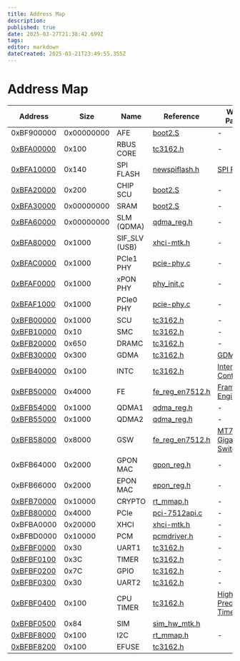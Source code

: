 ```yaml
---
title: Address Map
description: 
published: true
date: 2025-03-27T21:38:42.699Z
tags: 
editor: markdown
dateCreated: 2025-03-21T23:49:55.355Z
---
```


# Address Map
| Address     | Size | Name | Reference  | Wiki Page |
|-------------|------|------|------------| --------- |
| 0xBF900000  | 0x00000000   | AFE     | [boot2.S](https://github.com/cjdelisle/EN751221-Linux26/blob/master/tclinux_phoenix/bootrom/en7512_boot/boot2/init/boot2.S)| - |
| [0xBFA00000](https://docs.google.com/spreadsheets/d/1kzdVxYqu4cTpe6ascNshn5PoCmxrbTkr3bAuWkqKkeg/edit?gid=202532780#gid=202532780)  | 0x100   | RBUS CORE     | [tc3162.h](https://github.com/cjdelisle/EN751221-Linux26/blob/master/tclinux_phoenix/linux-2.6.36/arch/mips/include/asm/tc3162/tc3162.h#L373Type)| - |
| [0xBFA10000](https://docs.google.com/spreadsheets/d/1kzdVxYqu4cTpe6ascNshn5PoCmxrbTkr3bAuWkqKkeg/edit?gid=716018069#gid=716018069)  | 0x140   | SPI FLASH     | [newspiflash.h](https://github.com/cjdelisle/EN751221-Linux26/blob/master/tclinux_phoenix/linux-2.6.36/drivers/mtd/chips/newspiflash.h)| [SPI Flash](/hardware/EN751221/spi-flash)
| [0xBFA20000](https://docs.google.com/spreadsheets/d/1kzdVxYqu4cTpe6ascNshn5PoCmxrbTkr3bAuWkqKkeg/edit?gid=1122579885#gid=1122579885)  | 0x200   | CHIP SCU     | [boot2.S](https://github.com/cjdelisle/EN751221-Linux26/blob/master/tclinux_phoenix/bootrom/en7512_boot/boot2/init/boot2.S)| - |
| [0xBFA30000](https://docs.google.com/spreadsheets/d/1kzdVxYqu4cTpe6ascNshn5PoCmxrbTkr3bAuWkqKkeg/edit?gid=1428020403#gid=1428020403)  | 0x00000000   | SRAM     | [boot2.S](https://github.com/cjdelisle/EN751221-Linux26/blob/master/tclinux_phoenix/bootrom/en7512_boot/boot2/init/boot2.S)| - |
| [0xBFA60000](https://docs.google.com/spreadsheets/d/1kzdVxYqu4cTpe6ascNshn5PoCmxrbTkr3bAuWkqKkeg/edit?gid=1736905292#gid=1736905292)  | 0x00000000   | SLM (QDMA) | [qdma_reg.h](https://github.com/cjdelisle/EN751221-Linux26/blob/master/tclinux_phoenix/modules/private/qdma/EN7512/qdma_reg.h#L97C23-L97C33)| - |
| [0xBFA80000](https://docs.google.com/spreadsheets/d/1kzdVxYqu4cTpe6ascNshn5PoCmxrbTkr3bAuWkqKkeg/edit?gid=2114721873#gid=2114721873)  | 0x1000   | SIF_SLV (USB) | [xhci-mtk.h](https://github.com/cjdelisle/EN751221-Linux26/blob/master/tclinux_phoenix/linux-2.6.36/drivers/usb/host/mtk_xhci/xhci-mtk.h)| - |
| [0xBFAC0000](https://docs.google.com/spreadsheets/d/1kzdVxYqu4cTpe6ascNshn5PoCmxrbTkr3bAuWkqKkeg/edit?gid=943667332#gid=943667332)  | 0x1000 | PCIe1 PHY | [pcie-phy.c](https://github.com/cjdelisle/EN751221-Linux26/blob/master/tclinux_phoenix/linux-2.6.36/arch/mips/pci/pcie-phy.c) | - |
| [0xBFAF0000](https://docs.google.com/spreadsheets/d/1kzdVxYqu4cTpe6ascNshn5PoCmxrbTkr3bAuWkqKkeg/edit?gid=706705987#gid=706705987) | 0x1000 | xPON PHY | [phy_init.c](https://github.com/cjdelisle/EN751221-Linux26/blob/master/tclinux_phoenix/modules/private/xpon_phy/src/phy_init.c) | - |
| [0xBFAF1000](https://docs.google.com/spreadsheets/d/1kzdVxYqu4cTpe6ascNshn5PoCmxrbTkr3bAuWkqKkeg/edit?gid=706705987#gid=706705987) | 0x1000 | PCIe0 PHY | [pcie-phy.c](https://github.com/cjdelisle/EN751221-Linux26/blob/master/tclinux_phoenix/linux-2.6.36/arch/mips/pci/pcie-phy.c) | - |
| [0xBFB00000](https://docs.google.com/spreadsheets/d/1kzdVxYqu4cTpe6ascNshn5PoCmxrbTkr3bAuWkqKkeg/edit?gid=1750048098#gid=1750048098)  | 0x1000   | SCU     | [tc3162.h](https://github.com/cjdelisle/EN751221-Linux26/blob/master/tclinux_phoenix/linux-2.6.36/arch/mips/include/asm/tc3162/tc3162.h#L985) | - |
| [0xBFB10000](https://docs.google.com/spreadsheets/d/1kzdVxYqu4cTpe6ascNshn5PoCmxrbTkr3bAuWkqKkeg/edit?gid=129170564#gid=129170564)  | 0x10   | SMC     | [tc3162.h](https://github.com/cjdelisle/EN751221-Linux26/blob/master/tclinux_phoenix/linux-2.6.36/arch/mips/include/asm/tc3162/tc3162.h#L973)| - |
| [0xBFB20000](https://docs.google.com/spreadsheets/d/1kzdVxYqu4cTpe6ascNshn5PoCmxrbTkr3bAuWkqKkeg/edit?gid=848628768#gid=848628768)  | 0x650   | DRAMC     | [tc3162.h](https://github.com/cjdelisle/EN751221-Linux26/blob/master/tclinux_phoenix/linux-2.6.36/arch/mips/include/asm/tc3162/tc3162.h#L382Type)| - |
| [0xBFB30000](https://docs.google.com/spreadsheets/d/1kzdVxYqu4cTpe6ascNshn5PoCmxrbTkr3bAuWkqKkeg/edit?gid=1667295257#gid=1667295257)  | 0x300   | GDMA     | [tc3162.h](https://github.com/cjdelisle/EN751221-Linux26/blob/master/tclinux_phoenix/linux-2.6.36/arch/mips/include/asm/tc3162/tc3162.h#L423Type)| [GDMA](/hardware/EN751221/gdma) |
| [0xBFB40000](https://docs.google.com/spreadsheets/d/1kzdVxYqu4cTpe6ascNshn5PoCmxrbTkr3bAuWkqKkeg/edit?gid=857008869#gid=857008869)  | 0x100   | INTC     | [tc3162.h](https://github.com/cjdelisle/EN751221-Linux26/blob/master/tclinux_phoenix/linux-2.6.36/arch/mips/include/asm/tc3162/tc3162.h#L654)| [Interrupt Controller](/hardware/EN751221/intc) |
| [0xBFB50000](https://docs.google.com/spreadsheets/d/1kzdVxYqu4cTpe6ascNshn5PoCmxrbTkr3bAuWkqKkeg/edit?gid=1957572195#gid=1957572195)  | 0x4000   | FE     | [fe_reg_en7512.h](https://github.com/cjdelisle/EN751221-Linux26/blob/master/tclinux_phoenix/modules/private/fe/en7512/fe_reg_en7512.h#L61) | [Frame Engine](/hardware/EN751221/frame-engine) |
| [0xBFB54000](https://docs.google.com/spreadsheets/d/1kzdVxYqu4cTpe6ascNshn5PoCmxrbTkr3bAuWkqKkeg/edit?gid=1957572195#gid=1957572195)  | 0x1000   | QDMA1     | [qdma_reg.h](https://github.com/cjdelisle/EN751221-Linux26/blob/master/tclinux_phoenix/modules/private/qdma/EN7512/qdma_reg.h#L79C58-L79C68)| - |
| [0xBFB55000](https://docs.google.com/spreadsheets/d/1kzdVxYqu4cTpe6ascNshn5PoCmxrbTkr3bAuWkqKkeg/edit?gid=1957572195#gid=1957572195)  | 0x1000   | QDMA2     | [qdma_reg.h](https://github.com/cjdelisle/EN751221-Linux26/blob/master/tclinux_phoenix/modules/private/qdma/EN7512/qdma_reg.h#L79C58-L79C68)| - |
| [0xBFB58000](https://docs.google.com/spreadsheets/d/1kzdVxYqu4cTpe6ascNshn5PoCmxrbTkr3bAuWkqKkeg/edit?gid=1957572195#gid=1957572195)  | 0x8000   | GSW     | [fe_reg_en7512.h](https://github.com/cjdelisle/EN751221-Linux26/blob/master/tclinux_phoenix/modules/private/fe/en7512/fe_reg_en7512.h#L418) | [MT7530 Giga-Switch](/hardware/EN751221/switch-mt7530) |
| 0xBFB64000  | 0x2000   | GPON MAC     | [gpon_reg.h](https://github.com/cjdelisle/EN751221-Linux26/blob/master/tclinux_phoenix/modules/private/xpon/inc/gpon/gpon_reg.h#L8)| - |
| 0xBFB66000  | 0x2000   | EPON MAC     | [epon_reg.h](https://github.com/cjdelisle/EN751221-Linux26/blob/master/tclinux_phoenix/modules/private/xpon/inc/epon/epon_reg.h#L189)| - |
| [0xBFB70000](https://docs.google.com/spreadsheets/d/1kzdVxYqu4cTpe6ascNshn5PoCmxrbTkr3bAuWkqKkeg/edit?gid=2051134624#gid=2051134624)  | 0x10000   | CRYPTO     | [rt_mmap.h](https://github.com/cjdelisle/kernel-49/blob/master/arch/mips/include/asm/tc3162/rt_mmap.h#L21)| - |
| [0xBFB80000](https://docs.google.com/spreadsheets/d/1kzdVxYqu4cTpe6ascNshn5PoCmxrbTkr3bAuWkqKkeg/edit?gid=332323451#gid=332323451)  | 0x4000   | PCIe | [pci-7512api.c](https://github.com/cjdelisle/EN751221-Linux26/blob/master/tclinux_phoenix/linux-2.6.36/arch/mips/pci/pci-7512api.c)| - |
| 0xBFBA0000  | 0x20000   | XHCI |[xhci-mtk.h](https://github.com/cjdelisle/EN751221-Linux26/blob/master/tclinux_phoenix/linux-2.6.36/drivers/usb/host/mtk_xhci/xhci-mtk.h)| - |
| 0xBFBD0000  | 0x10000   | PCM     | [pcmdriver.h](https://github.com/cjdelisle/EN751221-Linux26/blob/master/tclinux_phoenix/modules/private/voip_2.6.36/DSP/MTK/pcm/pcmdriver.h#L112)| - |
| [0xBFBF0000](https://docs.google.com/spreadsheets/d/1kzdVxYqu4cTpe6ascNshn5PoCmxrbTkr3bAuWkqKkeg/edit?gid=1947557460#gid=1947557460)  | 0x30   | UART1     | [tc3162.h](https://github.com/cjdelisle/EN751221-Linux26/blob/master/tclinux_phoenix/linux-2.6.36/arch/mips/include/asm/tc3162/tc3162.h#L546)| - |
| [0xBFBF0100](https://docs.google.com/spreadsheets/d/1kzdVxYqu4cTpe6ascNshn5PoCmxrbTkr3bAuWkqKkeg/edit?gid=1947557460#gid=1947557460)  | 0x3C | TIMER     | [tc3162.h](https://github.com/cjdelisle/EN751221-Linux26/blob/master/tclinux_phoenix/linux-2.6.36/arch/mips/include/asm/tc3162/tc3162.h#L813)| - |
| [0xBFBF0200](https://docs.google.com/spreadsheets/d/1kzdVxYqu4cTpe6ascNshn5PoCmxrbTkr3bAuWkqKkeg/edit?gid=1947557460#gid=1947557460)  | 0x7C   | GPIO     | [tc3162.h](https://github.com/cjdelisle/EN751221-Linux26/blob/master/tclinux_phoenix/linux-2.6.36/arch/mips/include/asm/tc3162/tc3162.h#L866)| - |
| [0xBFBF0300](https://docs.google.com/spreadsheets/d/1kzdVxYqu4cTpe6ascNshn5PoCmxrbTkr3bAuWkqKkeg/edit?gid=1947557460#gid=1947557460)  | 0x30   | UART2     | [tc3162.h](https://github.com/cjdelisle/EN751221-Linux26/blob/master/tclinux_phoenix/linux-2.6.36/arch/mips/include/asm/tc3162/tc3162.h#L633)| - |
| [0xBFBF0400](https://docs.google.com/spreadsheets/d/1kzdVxYqu4cTpe6ascNshn5PoCmxrbTkr3bAuWkqKkeg/edit?gid=1947557460#gid=1947557460)  | 0x100   | CPU TIMER     | [tc3162.h](https://github.com/cjdelisle/EN751221-Linux26/blob/master/tclinux_phoenix/linux-2.6.36/arch/mips/include/asm/tc3162/tc3162.h#L856)| [High Precision Timer](/hardware/econet-hpt)
| [0xBFBF0500](https://docs.google.com/spreadsheets/d/1kzdVxYqu4cTpe6ascNshn5PoCmxrbTkr3bAuWkqKkeg/edit?gid=1947557460#gid=1947557460)  | 0x84   | SIM     | [sim_hw_mtk.h](https://github.com/cjdelisle/EN751221-Linux26/blob/master/tclinux_phoenix/modules/private/simcard_separation/sim_hw_mtk.h)|
| [0xBFBF8000](https://docs.google.com/spreadsheets/d/1kzdVxYqu4cTpe6ascNshn5PoCmxrbTkr3bAuWkqKkeg/edit?gid=1947557460#gid=1947557460) | 0x100 | I2C | [rt_mmap.h](https://github.com/cjdelisle/kernel-49/blob/55aac5e7e66370260fe514baff3dd0337e728173/arch/mips/include/asm/tc3162/rt_mmap.h#L14) | - |
| [0xBFBF8200](https://docs.google.com/spreadsheets/d/1kzdVxYqu4cTpe6ascNshn5PoCmxrbTkr3bAuWkqKkeg/edit?gid=1947557460#gid=1947557460)  | 0x100   | EFUSE     | [tc3162.h](https://github.com/cjdelisle/EN751221-Linux26/blob/master/tclinux_phoenix/linux-2.6.36/arch/mips/include/asm/tc3162/tc3162.h#L227Type)|
